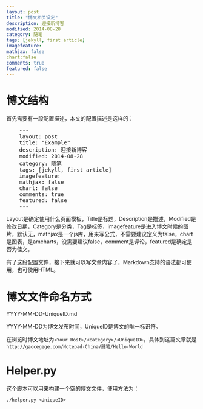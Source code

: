 ```yaml
---
layout: post
title: "博文相关设定"
description: 迎接新博客
modified: 2014-08-28
category: 随笔
tags: [jekyll, first article]
imagefeature: 
mathjax: false
chart:false
comments: true
featured: false
---
```


# 博文结构

首先需要有一段配置描述，本文的配置描述是这样的：

<pre>
	---
	layout: post
	title: "Example"
	description: 迎接新博客
	modified: 2014-08-28
	category: 随笔
	tags: [jekyll, first article]
	imagefeature: 
	mathjax: false
	chart: false
	comments: true
	featured: false
	---
</pre>

Layout是确定使用什么页面模板，Title是标题，Description是描述，Modified是修改日期，Category是分类，Tag是标签，imagefeature是进入博文时候的图片，默认无，mathjax是一个js库，用来写公式，不需要建议定义为false，chart是图表，是amcharts，没需要建议false，comment是评论，featured是确定是否为佳文。

有了这段配置文件，接下来就可以写文章内容了，Markdown支持的语法都可使用，也可使用HTML。

# 博文文件命名方式

YYYY-MM-DD-UniqueID.md

YYYY-MM-DD为博文发布时间，UniqueID是博文的唯一标识符。

在浏览时博文地址为`<Your Host>/<category>/<UniqueID>`，具体到这篇文章就是`http://gaocegege.com/Notepad-China/随笔/Hello-World`

# Helper.py

这个脚本可以用来构建一个空的博文文件，使用方法为：

	./helper.py <UniqueID>